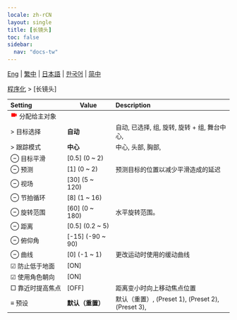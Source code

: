 ```yaml
---
locale: zh-rCN
layout: single
title: [长镜头]
toc: false
sidebar:
  nav: "docs-tw"
---
```

[Eng](/dancexr/menu/2025.4/motion/long_take) | [繁中](/tw/dancexr/menu/2025.4/motion/long_take) | [日本語](/jp/dancexr/menu/2025.4/motion/long_take) | [한국어](/kr/dancexr/menu/2025.4/motion/long_take) | [简中](/zh/dancexr/menu/2025.4/motion/long_take)

[程序化](../menu#程序化) > [长镜头]



| Setting | Value | Description |
| :--- | --- | :--- |
|<nobr><img src="/images/icon/ic_videocam.png" alt="videocam icon"/> 分配给主对象</nobr>|| 
|<nobr> > 目标选择</nobr>| **自动** | 自动, 已选择, 组, 旋转, 旋转 + 组, 舞台中心,  |
|<nobr> > 跟踪模式</nobr>| **中心** | 中心, 头部, 胸部,  |
|<nobr> ⊖ 目标平滑</nobr>| [0.5] (0 ~ 2) | 
|<nobr> ⊖ 预测</nobr>| [1] (0 ~ 2) | 预测目标的位置以减少平滑造成的延迟
|<nobr> ⊖ 视场</nobr>| [30] (5 ~ 120) | 
|<nobr> ⊖ 节拍循环</nobr>| [8] (1 ~ 16) | 
|<nobr> ⊖ 旋转范围</nobr>| [60] (0 ~ 180) | 水平旋转范围。
|<nobr> ⊖ 距离</nobr>| [0.5] (0.2 ~ 5) | 
|<nobr> ⊖ 俯仰角</nobr>| [-15] (-90 ~ 90) | 
|<nobr> ⊖ 曲线</nobr>| [0] (-1 ~ 1) | 更改运动时使用的缓动曲线
|<nobr> ☑ 防止低于地面</nobr>| [ON] | 
|<nobr> ☑ 使用角色朝向</nobr>| [ON] | 
|<nobr> □ 靠近时提高焦点</nobr>| [OFF] | 距离变小时向上移动焦点位置
|<nobr> ≡ 预设</nobr>| **默认（重置）** | 默认（重置）, (Preset 1), (Preset 2), (Preset 3),  |
